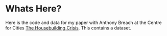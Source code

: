 # Whats Here?

Here is the code and data for my paper with Anthony Breach at the Centre for Cities [The Housebuilding Crisis](https://www.centreforcities.org/publication/the-housebuilding-crisis/). This contains a dataset.
